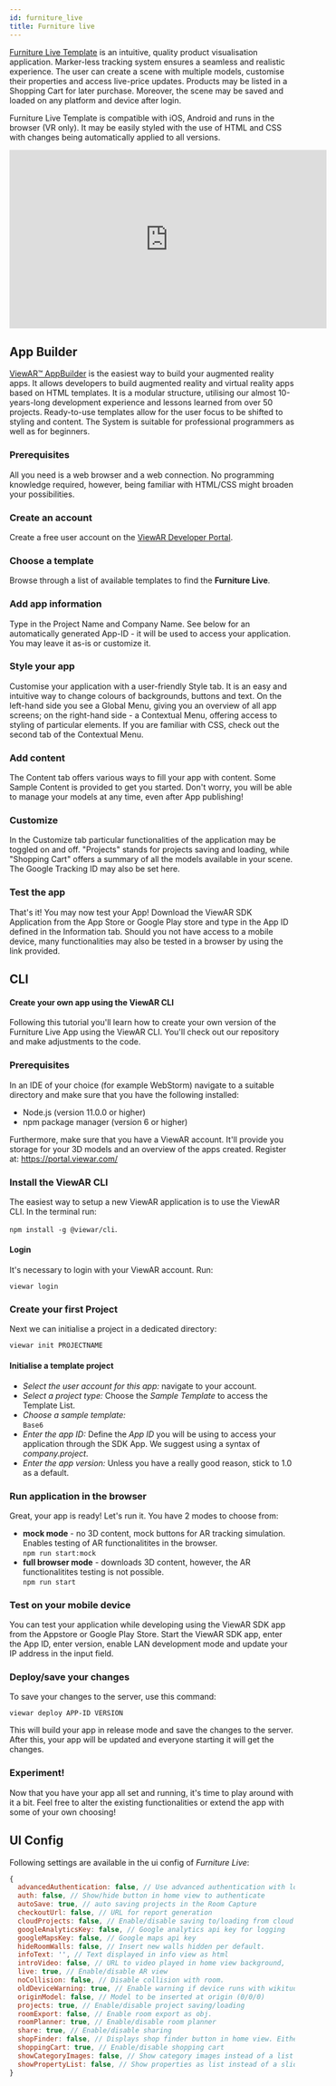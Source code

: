 ```yaml
---
id: furniture_live
title: Furniture live
---
```


[Furniture Live Template](https://www.viewar.com/template/funiture-live/) is an intuitive, quality product visualisation application. Marker-less tracking system ensures a seamless and realistic experience. The user can create a scene with multiple models, customise their properties and access live-price updates. Products may be listed in a Shopping Cart for later purchase. Moreover, the scene may be saved and loaded on any platform and device after login.

Furniture Live Template is compatible with iOS, Android and runs in the browser (VR only). It may be easily styled with the use of HTML and CSS with changes being automatically applied to all versions.

<iframe width="560" height="315" src="https://www.youtube.com/embed/gHh1fyg_AiY" frameborder="0" allow="accelerometer; autoplay; encrypted-media; gyroscope; picture-in-picture" allowfullscreen></iframe>

## App Builder

[ViewAR™ AppBuilder](https://www.viewar.com/app-builder/) is the easiest way to build your augmented reality apps. It allows developers to build augmented reality and virtual reality apps based on HTML templates. It is a modular structure, utilising our almost 10-years-long development experience and lessons learned from over 50 projects. Ready-to-use templates allow for the user focus to be shifted to styling and content. The System is suitable for professional programmers as well as for beginners.

### Prerequisites

All you need is a web browser and a web connection. No programming knowledge required, however, being familiar with HTML/CSS might broaden your possibilities.

### Create an account

Create a free user account on the [ViewAR Developer Portal](https://portal.viewar.com).

### Choose a template

Browse through a list of available templates to find the **Furniture Live**.

### Add app information

Type in the Project Name and Company Name. See below for an automatically generated App-ID - it will be used to access your application. You may leave it as-is or customize it.

### Style your app

Customise your application with a user-friendly Style tab. It is an easy and intuitive way to change colours of backgrounds, buttons and text. On the left-hand side you see a Global Menu, giving you an overview of all app screens; on the right-hand side - a Contextual Menu, offering access to styling of particular elements. If you are familiar with CSS, check out the second tab of the Contextual Menu.

### Add content

The Content tab offers various ways to fill your app with content. Some Sample Content is provided to get you started. Don't worry, you will be able to manage your models at any time, even after App publishing!

### Customize

In the Customize tab particular functionalities of the application may be toggled on and off. "Projects" stands for projects saving and loading, while "Shopping Cart" offers a summary of all the models available in your scene. The Google Tracking ID may also be set here.

### Test the app

That's it! You may now test your App! Download the ViewAR SDK Application from the App Store or Google Play store and type in the App ID defined in the Information tab. Should you not have access to a mobile device, many functionalities may also be tested in a browser by using the link provided.

## CLI

#### Create your own app using the ViewAR CLI

Following this tutorial you'll learn how to create your own version of the Furniture Live App using the ViewAR CLI. You'll check out our repository and make adjustments to the code.

### Prerequisites

In an IDE of your choice (for example WebStorm) navigate to a suitable directory and make sure that you have the following installed:

- Node.js (version 11.0.0 or higher)
- npm package manager (version 6 or higher)

Furthermore, make sure that you have a ViewAR account. It'll provide you storage for your 3D models and an overview of the apps created. Register at: https://portal.viewar.com/

### Install the ViewAR CLI

The easiest way to setup a new ViewAR application is to use the ViewAR CLI.
In the terminal run:

`npm install -g @viewar/cli`.

#### Login

It's necessary to login with your ViewAR account. Run:

`viewar login`

### Create your first Project

Next we can initialise a project in a dedicated directory:

`viewar init PROJECTNAME`

#### Initialise a template project

- _Select the user account for this app:_ navigate to your account.<br>
- _Select a project type:_ Choose the _Sample Template_ to access the Template List.<br>
- _Choose a sample template:_ <br>`Base6`<br>
- _Enter the app ID:_ Define the _App ID_ you will be using to access your application through the SDK App. We suggest using a syntax of _company.project_.<br>
- _Enter the app version:_ Unless you have a really good reason, stick to 1.0 as a default.<br>

### Run application in the browser

Great, your app is ready! Let's run it.
You have 2 modes to choose from:<br>

- <b>mock mode</b> - no 3D content, mock buttons for AR tracking simulation. Enables testing of AR functionalitites in the browser.
<br>`npm run start:mock` <br>
- <b>full browser mode</b> - downloads 3D content, however, the AR functionalitites testing is not possible.
<br>`npm run start`

### Test on your mobile device

You can test your application while developing using the ViewAR SDK app from the Appstore or Google Play Store. Start the ViewAR SDK app, enter the App ID, enter version, enable LAN development mode and update your IP address in the input field.

### Deploy/save your changes

To save your changes to the server, use this command:

`viewar deploy APP-ID VERSION`

This will build your app in release mode and save the changes to the server. After this, your app will be updated and everyone starting it will get the changes.

### Experiment!

Now that you have your app all set and running, it's time to play around with it a bit. Feel free to alter the existing functionalities or extend the app with some of your own choosing!

## UI Config

Following settings are available in the ui config of _Furniture Live_:

```js
{
  advancedAuthentication: false, // Use advanced authentication with logins from http://dev2.viewar.com/auth/list.
  auth: false, // Show/hide button in home view to authenticate
  autoSave: true, // auto saving projects in the Room Capture
  checkoutUrl: false, // URL for report generation
  cloudProjects: false, // Enable/disable saving to/loading from cloud storage.
  googleAnalyticsKey: false, // Google analytics api key for logging
  googleMapsKey: false, // Google maps api key
  hideRoomWalls: false, // Insert new walls hidden per default.
  infoText: '', // Text displayed in info view as html
  introVideo: false, // URL to video played in home view background,
  live: true, // Enable/disable AR view
  noCollision: false, // Disable collision with room.
  oldDeviceWarning: true, // Enable warning if device runs with wikitude tracking only.
  originModel: false, // Model to be inserted at origin (0/0/0)
  projects: true, // Enable/disable project saving/loading
  roomExport: false, // Enable room export as obj.
  roomPlanner: true, // Enable/disable room planner
  share: true, // Enable/disable sharing
  shopFinder: false, // Displays shop finder button in home view. Either a string or { url, type }. Possible types: 'external', 'json' or 'iframe'.
  shoppingCart: true, // Enable/disable shopping cart
  showCategoryImages: false, // Show category images instead of a list
  showPropertyList: false, // Show properties as list instead of a slider
}
```
